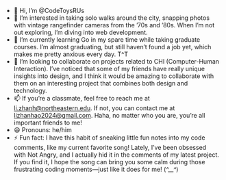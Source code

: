 - 👋 Hi, I’m @CodeToysRUs
- 👀 I’m interested in taking solo walks around the city, snapping photos with vintage rangefinder cameras from the ’70s and ’80s. When I’m not out exploring, I’m diving into web development.
- 🌱 I’m currently learning Go in my spare time while taking graduate courses. I’m almost graduating, but still haven’t found a job yet, which makes me pretty anxious every day. T^T
- 💞️ I’m looking to collaborate on projects related to CHI (Computer-Human Interaction). I’ve noticed that some of my friends have really unique insights into design, and I think it would be amazing to collaborate with them on an interesting project that combines both design and technology.
- 📫 If you’re a classmate, feel free to reach me at li.zhanh@northeastern.edu. If not, you can contact me at lizhanhao2024@gmail.com. Haha, no matter who you are, you’re all important friends to me!
- 😄 Pronouns: he/him
- ⚡ Fun fact: I have this habit of sneaking little fun notes into my code comments, like my current favorite song! Lately, I’ve been obsessed with Not Angry, and I actually hid it in the comments of my latest project. If you find it, I hope the song can bring you some calm during those frustrating coding moments—just like it does for me! (*^__^*)

<!---
CodeToysRUs/CodeToysRUs is a ✨ special ✨ repository because its `README.md` (this file) appears on your GitHub profile.
You can click the Preview link to take a look at your changes.
--->
